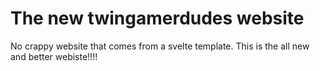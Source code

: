 # The new twingamerdudes website
No crappy website that comes from a svelte template. This is the all new and better webiste!!!!